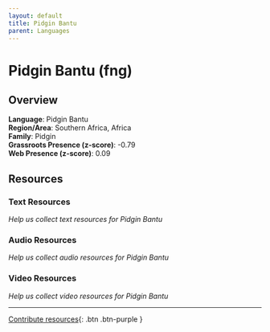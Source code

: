 ```yaml
---
layout: default
title: Pidgin Bantu
parent: Languages
---
```


# Pidgin Bantu (fng)

## Overview

**Language**: Pidgin Bantu  
**Region/Area**: Southern Africa, Africa  
**Family**: Pidgin  
**Grassroots Presence (z-score)**: -0.79  
**Web Presence (z-score)**: 0.09  

## Resources

### Text Resources
*Help us collect text resources for Pidgin Bantu*

### Audio Resources
*Help us collect audio resources for Pidgin Bantu*

### Video Resources
*Help us collect video resources for Pidgin Bantu*

---

[Contribute resources](https://forms.office.com/e/1SfLJx3u1r){: .btn .btn-purple }
